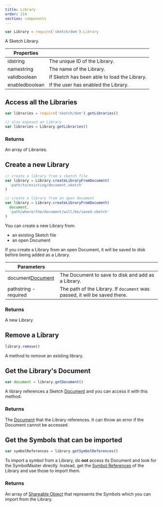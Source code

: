 ```yaml
---
title: Library
order: 214
section: components
---
```


```javascript
var Library = require('sketch/dom').Library
```

A Sketch Library.

| Properties                                   |                                              |
| -------------------------------------------- | -------------------------------------------- |
| id<span class="arg-type">string</span>       | The unique ID of the Library.                |
| name<span class="arg-type">string</span>     | The name of the Library.                     |
| valid<span class="arg-type">boolean</span>   | If Sketch has been able to load the Library. |
| enabled<span class="arg-type">boolean</span> | If the user has enabled the Library.         |

## Access all the Libraries

```javascript
var libraries = require('sketch/dom').getLibraries()

// also exposed on Library
var libraries = Library.getLibraries()
```

### Returns

An array of Libraries.

## Create a new Library

```javascript
// create a library from a sketch file
var library = Library.createLibraryFromDocument(
  'path/to/existing/document.sketch'
)

// create a library from an open document
var library = Library.createLibraryFromDocument(
  document,
  'path/where/the/document/will/be/saved.sketch'
)
```

You can create a new Library from:

* an existing Sketch file
* an open Document

If you create a Library from an open Document, it will be saved to disk before being added as a Library.

| Parameters                                                  |                                                                            |
| ----------------------------------------------------------- | -------------------------------------------------------------------------- |
| document<span class="arg-type">[Document](#document)</span> | The Document to save to disk and add as a Library.                         |
| path<span class="arg-type">string - required</span>         | The path of the Library. If `document` was passed, it will be saved there. |

### Returns

A new Library

## Remove a Library

```javascript
library.remove()
```

A method to remove an existing library.

## Get the Library's Document

```javascript
var document = library.getDocument()
```

A library references a Sketch [Document](#document) and you can access it with this method.

### Returns

The [Document](#document) that the Library references. It can throw an error if the Document cannot be accessed.

## Get the Symbols that can be imported

```javascript
var symbolReferences = library.getSymbolReferences()
```

To import a symbol from a Library, do **not** access its Document and look for the SymbolMaster directly. Instead, get the [Symbol References](#shareable-object) of the Library and use those to import them.

### Returns

An array of [Shareable Object](#shareable-object) that represents the Symbols which you can import from the Library.
